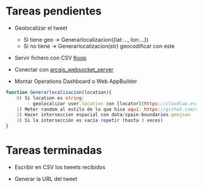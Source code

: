 # Tareas pendientes

* Geolocalizar el tweet
  - Si tiene geo ->  Generarlocalizacion({lat:..., lon:...})
  - Si no tiene -> Generarlocalizacion(str)
  geocodificar con este

* Servir fichero con CSV [Koop](https://esri-es.github.io/awesome-arcgis/arcgis/developers/profiles/devops/technologies/koop/)

* Conectar con [arcgis_websocket_server](https://github.com/esri-es/arcgis_websocket_server)

* Montar Operations Dashboard o Web AppBuilder

```js
function Generarlocalizacion(location){
    0) Sí location es string:
        - geolocalizar user.location con [locator](https://cloudlab.esri.es/server/rest/services/ESP_AdminPlaces/GeocodeServer)
    1) Meter random al estilo de lo que hice aquí: https://github.com/esri-es/real-time-twitter-map/blob/master/js/twitterMap.js#L187
    2) Hacer interseccion espacial con data/spain-boundaries.geojson
    3) Si la intersección es vacía repetir (hasta 3 veces)
}
```


# Tareas terminadas

* Escribir en CSV los tweets recibidos

* Generar la URL del tweet
